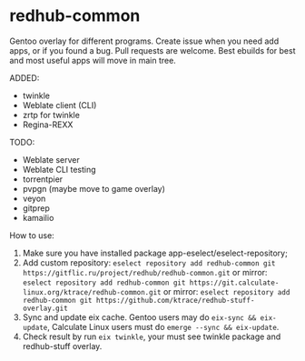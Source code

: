 # redhub-common
Gentoo overlay for different programs.
Create issue when you need add apps, or if you found a bug. Pull requests are welcome.
Best ebuilds for best and most useful apps will move in main tree.

ADDED:
- twinkle
- Weblate client (CLI)
- zrtp for twinkle
- Regina-REXX

TODO:
- Weblate server
- Weblate CLI testing
- torrentpier
- pvpgn (maybe move to game overlay)
- veyon
- gitprep
- kamailio

How to use:

   1. Make sure you have installed package app-eselect/eselect-repository;
   2. Add custom repository: ```eselect repository add redhub-common git https://gitflic.ru/project/redhub/redhub-common.git```
      or mirror: ```eselect repository add redhub-common git https://git.calculate-linux.org/ktrace/redhub-common.git```
      or mirror: ```eselect repository add redhub-common git https://github.com/ktrace/redhub-stuff-overlay.git```
   3. Sync and update eix cache. Gentoo users may do ```eix-sync && eix-update```, Calculate Linux users must do ```emerge --sync && eix-update```.
   4. Check result by run ```eix twinkle```, your must see twinkle package and redhub-stuff overlay.
